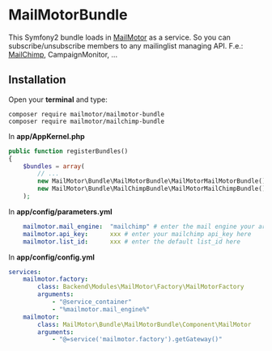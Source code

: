 # MailMotorBundle

This Symfony2 bundle loads in [MailMotor](https://github.com/mailmotor/mailmotor) as a service. So you can subscribe/unsubscribe members to any mailinglist managing API. F.e.: [MailChimp](https://github.com/mailmotor/mailmotor-mailchimp), CampaignMonitor, ...

## Installation

Open your **terminal** and type:
```
composer require mailmotor/mailmotor-bundle
composer require mailmotor/mailchimp-bundle
```

In **app/AppKernel.php**

```php
public function registerBundles()
{
    $bundles = array(
        // ...
        new MailMotor\Bundle\MailMotorBundle\MailMotorMailMotorBundle(),
        new MailMotor\Bundle\MailChimpBundle\MailMotorMailChimpBundle(),
    );
```

In **app/config/parameters.yml**

```yaml
    mailmotor.mail_engine:  "mailchimp" # enter the mail engine your are using here
    mailmotor.api_key:      xxx # enter your mailchimp api_key here
    mailmotor.list_id:      xxx # enter the default list_id here
```

In **app/config/config.yml**

```yaml
services:
    mailmotor.factory:
        class: Backend\Modules\MailMotor\Factory\MailMotorFactory
        arguments:
            - "@service_container"
            - "%mailmotor.mail_engine%"
    mailmotor:
        class: MailMotor\Bundle\MailMotorBundle\Component\MailMotor
        arguments:
            - "@=service('mailmotor.factory').getGateway()"
```

